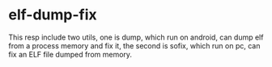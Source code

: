 # elf-dump-fix
This resp include two utils, one is dump, which run on android, can dump elf from a process memory and fix it, the second is sofix, which run on pc, can fix an ELF file dumped from memory.

